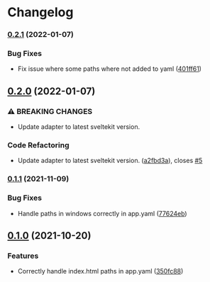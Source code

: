# Changelog

### [0.2.1](https://www.github.com/HalfdanJ/svelte-adapter-appengine/compare/v0.2.0...v0.2.1) (2022-01-07)


### Bug Fixes

* Fix issue where some paths where not added to yaml ([401ff61](https://www.github.com/HalfdanJ/svelte-adapter-appengine/commit/401ff61606bb3bb2f13cda0ee302cdb1a4027b7e))

## [0.2.0](https://www.github.com/HalfdanJ/svelte-adapter-appengine/compare/v0.1.1...v0.2.0) (2022-01-07)


### ⚠ BREAKING CHANGES

* Update adapter to latest sveltekit version.

### Code Refactoring

* Update adapter to latest sveltekit version. ([a2fbd3a](https://www.github.com/HalfdanJ/svelte-adapter-appengine/commit/a2fbd3a723cc8d28781306ef022ece03e0fac33a)), closes [#5](https://www.github.com/HalfdanJ/svelte-adapter-appengine/issues/5)

### [0.1.1](https://www.github.com/HalfdanJ/svelte-adapter-appengine/compare/v0.1.0...v0.1.1) (2021-11-09)


### Bug Fixes

* Handle paths in windows correctly in app.yaml ([77624eb](https://www.github.com/HalfdanJ/svelte-adapter-appengine/commit/77624eb6d8a70754e495493d49903d048051ab27))

## [0.1.0](https://www.github.com/HalfdanJ/svelte-adapter-appengine/compare/v0.0.1...v0.1.0) (2021-10-20)


### Features

* Correctly handle index.html paths in app.yaml ([350fc88](https://www.github.com/HalfdanJ/svelte-adapter-appengine/commit/350fc883c8f2cfa926b89bfb289b22d87255ee30))
